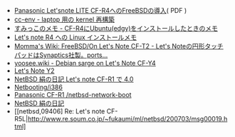 * [Panasonic Let'snote LITE CF-R4へのFreeBSDの導入](http://www.imasy.or.jp/~ume/presentation/CBUG-20050625/cf-r4.pdf)( PDF )
* [cc-env - laptop 用の kernel 再構築](http://www.gfd-dennou.org/arch/uwabami/cc-env/old/kernel-deutzia.html)
* [すみっこのメモ - CF-R4にUbuntu(edgy)をインストールしたときのメモ](http://www.sabamiso.net/yoggy/hiki/?CF-R4%A4%CBUbuntu(edgy)%A4%F2%A5%A4%A5%F3%A5%B9%A5%C8%A1%BC%A5%EB%A4%B7%A4%BF%A4%C8%A4%AD%A4%CE%A5%E1%A5%E2)
* [Let's note R4 への Linux インストールメモ](http://howm.sourceforge.jp/cgi-bin/hiki/hiki.cgi?LetsNote)
* [Momma's Wiki: FreeBSD/On Let's Note CF-T2 - Let's Noteの円形タッチパッドはSynaptics社製。ports...](http://www.eml.ele.cst.nihon-u.ac.jp/~momma/wiki/wiki.cgi/FreeBSD/On%20Let's%20Note%20CF-T2.html)
* [yoosee.wiki - Debian sarge on Let's Note CF-Y4](http://yoosee.net/wiki/?Debian/install/CF-Y4)
* [Let's Note Y2](http://kmuto.jp/open.cgi?Y2&l=jp)
* [NetBSD 絹の日記 Let's note CF-R1 で 4.0](http://www.ki.nu/~makoto/diary/2008/02/03/1.html)
* [Netbooting/i386](http://www.ki.nu/software/netboot/i386.html)
* [Panasonic CF-R1 /netbsd-network-boot](http://www.ki.nu/hardware/cf-r1/netbsd-network-boot.html)
* [NetBSD 絹の日記](http://www.ki.nu/~makoto/diary/2007/11/17/#200711171)
* [[netbsd,09406] Re: Let's note CF-R5L|http://www.re.soum.co.jp/~fukaumi/ml/netbsd/200703/msg00019.html]
